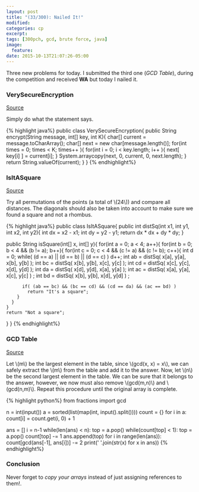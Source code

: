 ```yaml
---
layout: post
title: "(33/300): Nailed It!"
modified:
categories: cp
excerpt:
tags: [300pch, gcd, brute force, java]
image:
  feature:
date: 2015-10-13T21:07:26-05:00
---
```


Three new problems for today. I submitted the third one (*GCD Table*), during the competition and received **WA** but today I nailed it.

### VerySecureEncryption
<a href="http://community.topcoder.com/stat?c=problem_statement&pm=14005&rd=16548" target="_blank">Source</a>

Simply do what the statement says.

{% highlight java%}
public class VerySecureEncryption{
  public String encrypt(String message, int[] key, int K){
    char[] current = message.toCharArray();
    char[] next = new char[message.length()];
    for(int times = 0; times < K; times++ ){
      for(int i = 0; i < key.length; i++ ){
        next[ key[i] ] = current[i];
      }
      System.arraycopy(next, 0, current, 0, next.length);
    }
    return String.valueOf(current);
  }
}
{% endhighlight%}

### IsItASquare
<a href="http://community.topcoder.com/stat?c=problem_statement&pm=14004&rd=16548" target="_blank">Source</a>

Try all permutations of the points (a total of \\(24\\)) and compare all distances. The diagonals should also be taken into account to make sure we found a square and not a rhombus.

{% highlight java%}
public class IsItASquare{
  public int distSq(int x1, int y1, int x2, int y2){
    int dx = x2 - x1;
    int dy = y2 - y1;
    return dx * dx + dy * dy;
  }

  public String isSquare(int[] x, int[] y){
    for(int a = 0; a < 4; a++){
      for(int b = 0; b < 4 && (b != a); b++){
        for(int c = 0; c < 4 && (c != a) && (c != b); c++){
          int d = 0;
          while( (d == a) || (d == b) || (d == c) )
            d++;
          int ab = distSq( x[a], y[a], x[b], y[b] );
          int bc = distSq( x[b], y[b], x[c], y[c] );
          int cd = distSq( x[c], y[c], x[d], y[d] );
          int da = distSq( x[d], y[d], x[a], y[a] );
          int ac = distSq( x[a], y[a], x[c], y[c] ) ;
          int bd = distSq( x[b], y[b], x[d], y[d] ) ;

          if( (ab == bc) && (bc == cd) && (cd == da) && (ac == bd) )
            return "It's a square";
        }
      }
    }
    return "Not a square";
  }
}
{% endhighlight%}

### GCD Table
<a href="http://codeforces.com/problemset/problem/583/C" target="_blank">Source</a>

Let \\(m\\) be the largest element in the table, since \\(gcd(x, x) = x\\), we can safely extract the \\(m\\) from the table and add it to the answer. Now, let \\(n\\) be the second largest element in the table. We can be sure that it belongs to the answer, however, we now must also remove \\(gcd(m,n)\\) and \\(gcd(n,m)\\). Repeat this procedure until the original array is complete.


{% highlight python%}
from fractions import gcd

n = int(input())
a = sorted(list(map(int, input().split())))
count = {}
for i in a:
    count[i] = count.get(i, 0) + 1

ans = []
i = n-1
while(len(ans) < n):
    top = a.pop()
    while(count[top] < 1):
        top = a.pop()
    count[top] -= 1
    ans.append(top)
    for i in range(len(ans)):
        count[gcd(ans[-1], ans[i])] -= 2
print(' '.join(str(x) for x in ans))
{% endhighlight%}

### Conclusion

Never forget to *copy your arrays* instead of just assigning references to them!.
